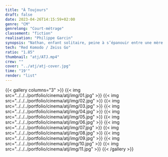 ```yaml
---
title: "À Toujours"
draft: false
date: 2023-04-26T14:15:59+02:00
genre: "CM"
genrelong: "Court-métrage"
classement: "fiction"
realisation: "Philippe Garcin"
synopsis: "Nathan, enfant solitaire, peine à s’épanouir entre une mère sur-protectrice et un père absent, tous les deux prisonniers d’un terrible secret de famille. Son père lui offre un aigle majestueux, mais le rapace blesse grièvement l’enfant qui sombre dans le coma, entre la vie et la mort."
tech: "Red Komodo / Zeiss Go"
ratio: "1.85"
thumbnail: "atj/ATJ.mp4"
crew: ""
cover: "../atj/atj-cover.jpg"
time: "19'"
render: "list"
---
```


{{< gallery columns="3" >}}
  {{< img src="../../../portfolio/cinema/atj/img/01.jpg" >}}
  {{< img src="../../../portfolio/cinema/atj/img/02.jpg" >}}
  {{< img src="../../../portfolio/cinema/atj/img/03.jpg" >}}
  {{< img src="../../../portfolio/cinema/atj/img/04.jpg" >}}
  {{< img src="../../../portfolio/cinema/atj/img/05.jpg" >}}
  {{< img src="../../../portfolio/cinema/atj/img/06.jpg" >}}
  {{< img src="../../../portfolio/cinema/atj/img/07.jpg" >}}
  {{< img src="../../../portfolio/cinema/atj/img/08.jpg" >}}
  {{< img src="../../../portfolio/cinema/atj/img/09.jpg" >}}
  {{< img src="../../../portfolio/cinema/atj/img/10.jpg" >}}
  {{< img src="../../../portfolio/cinema/atj/img/11.jpg" >}}
{{< /gallery >}}